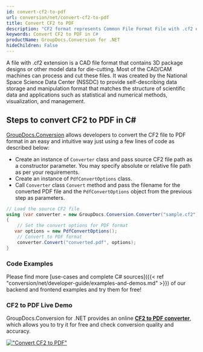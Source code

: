 ```yaml
---
id: convert-cf2-to-pdf
url: conversion/net/convert-cf2-to-pdf
title: Convert CF2 to PDF
description: "CF2 format represents Common File Format File with .cf2 extension. Learn how to convert CF2 to PDF file programmatically in C# language using GroupDocs.Conversion for .NET library."
keywords: Convert CF2 to PDF in C#
productName: GroupDocs.Conversion for .NET
hideChildren: False
---
```


A file with .cf2 extension is a CAD file format that contains 3D package designs or other model data for die-cutting. Most of the CAD/CAM machines can process and cut these files. It was created by the National Space Science Data Center (NSSDC) to provide self-describing data storage and manipulation format that matches the structure of scientific data and applications such as statistical and numerical methods, visualization, and management. 

## Steps to convert CF2 to PDF in C#

[GroupDocs.Conversion](https://products.groupdocs.com/conversion/net) allows developers to convert the CF2 file to PDF format in an easy and intuitive way just using a few lines of code as described below:

* Create an instance of `Converter` class and pass source CF2 file path as a constructor parameter. You may specify absolute or relative file path as per your requirements. 
* Create an instance of `PdfConvertOptions` class.
* Call `Converter` class `Convert` method and pass the filename for the converted PDF file and the `PdfConvertOptions` object from the previous step as parameters.

```csharp
// Load the source CF2 file
using (var converter = new GroupDocs.Conversion.Converter("sample.cf2"))
{
    // Set the convert options for PDF format
   var options = new PdfConvertOptions();
    // Convert to PDF format
    converter.Convert("converted.pdf", options);
}
```

### Code Examples

Please find more [use-cases and complete C# sources]({{< ref "conversion/net/developer-guide/examples-and-demos.md" >}}) of our backend and frontend examples and try them for free!

### CF2 to PDF Live Demo

GroupDocs.Conversion for .NET provides an online [**CF2 to PDF converter**](https://products.groupdocs.app/conversion/cf2-to-pdf), which allows you to try it for free and check conversion quality and accuracy.

[!["Convert CF2 to PDF"](conversion/net/images/convert-to-pdf/convert-cf2-to-pdf.png)](https://products.groupdocs.app/conversion/cf2-to-pdf)